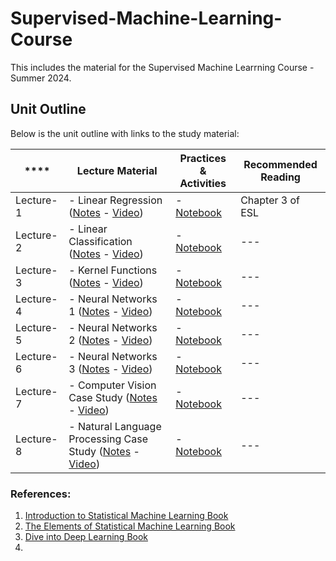 # Supervised-Machine-Learning-Course
This includes the material for the Supervised Machine Learrning Course - Summer 2024.

## Unit Outline

Below is the unit outline with links to the study material:

| ****    | **Lecture Material**                                                                           | **Practices & Activities** | **Recommended Reading**  |
|-------------|----------------------------------------------------------------------------------------|----------------------------|--------------------------|
| Lecture-1   | - Linear Regression ([Notes](/lectures/lecture-1/1.pdf) - [Video](https://youtu.be/SdGC7mVkVoU))                                           | - [Notebook]()             | Chapter 3 of ESL ||       |
| Lecture-2   | - Linear Classification ([Notes]() - [Video]())                                       | - [Notebook]()             | ---                       |
| Lecture-3   | - Kernel Functions ([Notes]() - [Video]())                                            | - [Notebook]()             | ---                       |
| Lecture-4   | - Neural Networks 1 ([Notes]() - [Video]())                                           | - [Notebook]()             | ---                       |
| Lecture-5   | - Neural Networks 2 ([Notes]() - [Video]())                                           | - [Notebook]()             | ---                       |
| Lecture-6   | - Neural Networks 3 ([Notes]() - [Video]())                                           | - [Notebook]()             | ---                       |
| Lecture-7   | - Computer Vision Case Study ([Notes]() - [Video]())                                  | - [Notebook]()             | ---                       |
| Lecture-8   | - Natural Language Processing Case Study ([Notes]() - [Video]())                     | - [Notebook]()             | ---                        |


### References:
1. [Introduction to Statistical Machine Learning Book](https://www.statlearning.com) 
2. [The Elements of Statistical Machine Learning Book](https://hastie.su.domains/ElemStatLearn)
3. [Dive into Deep Learning Book](https://d2l.ai)
4. 

